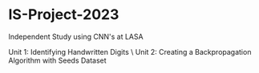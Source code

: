 # IS-Project-2023
Independent Study using CNN's at LASA

Unit 1: Identifying Handwritten Digits
\\
Unit 2: Creating a Backpropagation Algorithm with Seeds Dataset
